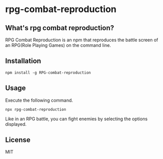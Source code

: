 # rpg-combat-reproduction

## What's  rpg combat reproduction?

RPG Combat Reproduction is an npm that reproduces the battle screen of an RPG(Role Playing Games) on the command line.

## Installation

```
npm install -g RPG-combat-reproduction
```

## Usage
Execute the following command.
```
npx rpg-combat-reproduction
```

Like in an RPG battle, you can fight enemies by selecting the options displayed.



## License

MIT
